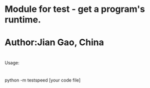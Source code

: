# Module for test - get a program's runtime.
# Author:Jian Gao, China
#
Usage:
#
python -m testspeed [your code file]
